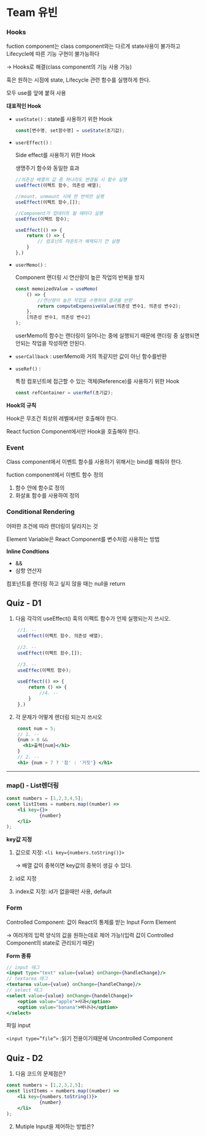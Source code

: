 # Team 유빈

### Hooks

fuction component는 class component와는 다르게 state사용이 불가하고 Lifecycle에 따른 기능 구현이 불가능하다

→ Hooks로 해결(class component의 기능 사용 가능)

훅은 원하는 시점에 state, Lifecycle 관련 함수를 실행하게 한다. 

모두 use를 앞에 붙혀 사용

**대표적인 Hook**

- `useState()` : state를 사용하기 위한 Hook

    ```jsx
    const[변수명, set함수명] = useState(초기값);
    ```

- `userEffect()` :

    Side effect를 사용하기 위한 Hook

     생명주기 함수와 동일한 효과 

    ```jsx
    //의존성 배열의 값 중 하나라도 변경될 시 함수 실행
    useEffect(이펙트 함수, 의존성 배열);
    
    //mount, unmount 시에 한 번씩만 실행
    useEffect(이펙트 함수,[]);
    
    //Component가 업데이트 될 때마다 실행
    useEffec(이펙트 함수);
    
    useEffect(() => {
    	return () => {
    		// 컴포넌트 마운트가 해제되기 전 실행
    	}
    },)
    ```

- `userMemo()` :

    Component 랜더링 시 연산량이 높은 작업의 반복을 방지

    ```jsx
    const memoizedValue = useMemo(
    	() => {
    		//연산량이 높은 작업을 수행하여 결과를 반환
    		return computeExpensiveValue(의존성 변수1, 의존성 변수2);
    	},
    	[의존성 변수1, 의존성 변수2]
    );
    ```

    userMemo의 함수는 랜더링이 일어나는 중에 실행되기 때문에 랜더링 중 실행되면 안되는 작업을 작성하면 안된다.

- `userCallback` : userMemo와 거의 똑같지만 값이 아닌 함수를반환
- `useRef()` :

    특정 컴포넌트에 접근할 수 있는 객체(Reference)를 사용하기 위한 Hook 

    ```jsx
    const refContainer = userRef(초기값);
    ```


**Hook의 규칙**

Hook은 무조건 최상위 레벨에서만 호출해야 한다.

React fuction Component에서만 Hook을 호출해야 한다.

### Event

Class component에서 이벤트 함수를 사용하기 위해서는 bind를 해줘야 한다.

fuction component에서 이벤트 함수 정의

1. 함수 안에 함수로 정의
2. 화살표 함수를 사용하여 정의

### Conditional Rendering

어떠한 조건에 따라 렌더링이 달라지는 것

Element Variable은 React Component를 변수처럼 사용하는 방법

**Inline Condtions**

- &&
- 삼항 연산자

컴포넌트를 랜더링 하고 싶지 않을 때는 null을 return


## Quiz - D1

1. 다음 각각의 useEffect() 훅의 이펙트 함수가 언제 실행되는지 쓰시오.
```jsx
    //1. --
    useEffect(이펙트 함수, 의존성 배열);
    
    //2. -- 
    useEffect(이펙트 함수,[]);
    
    //3. --
    useEffec(이펙트 함수);
    
    useEffect(() => {
    	return () => {
    		//4. --
    	}
    },)
```
2. 각 문제가 어떻게 렌더링 되는지 쓰시오
```jsx
    const num = 5;
    // 1. --
    {num > 0 && 
      <h1>출력{num}</h1>
    }
    // 2. --
    <h1> {num > 7 ? '참' : '거짓'} </h1>
```

----------------------

### map() - List렌더링

```jsx
const numbers = [1,2,3,4,5];
const listItems = numbers.map((number) =>
	<li key={}>
			{number}
	</li>
);
```

**key값 지정**

1. 값으로 지정: `<li key={numbers.toString()}>` 

    → 배열 값이 중복이면 key값의 중복이 생길 수 있다.

2. id로 지정
3. index로 지정: id가 없을때만 사용, default

### Form

Controlled Component: 값이 React의 통제를 받는 Input Form Element

→ 여러개의 입력 양식의 값을 원하는데로 제어 가능!(입력 값이 Controlled Component의 state로 관리되기 때문)

**Form 종류**

```jsx
// input 태그
<input type="text" value={value} onChange={handleChange}/>
// textarea 태그
<textarea value={value} onChange={handleChange}/>
// select 태그
<select value={value} onChange={handelChange}>
	<option value="apple">사과</option>
	<option value="banana">바나나</option>
</select>
```

파일 input

`<input type=”file”>` :읽기 전용이기때문에 Uncontrolled Component

## Quiz - D2

1. 다음 코드의 문제점은?
```jsx
const numbers = [1,2,3,2,5];
const listItems = numbers.map((number) =>
	<li key={numbers.toString()}>
			{number}
	</li>
);
```

2. Mutiple Input을 제어하는 방법은?